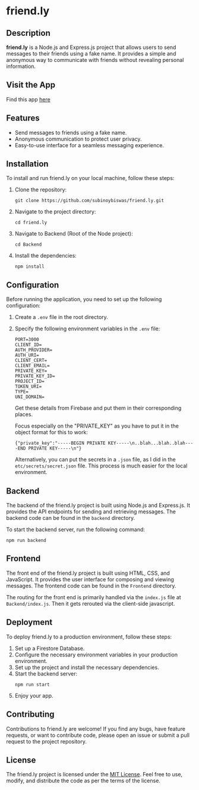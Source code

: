 # friend.ly

## Description
**friend.ly** is a Node.js and Express.js project that allows users to send messages to their friends using a fake name. It provides a simple and anonymous way to communicate with friends without revealing personal information.

## Visit the App
Find this app [here](https://friendly-2gdr.onrender.com)
## Features
- Send messages to friends using a fake name.
- Anonymous communication to protect user privacy.
- Easy-to-use interface for a seamless messaging experience.

## Installation
To install and run friend.ly on your local machine, follow these steps:

1. Clone the repository:
   ```
   git clone https://github.com/subinoybiswas/friend.ly.git
   ```
2. Navigate to the project directory:
   ```
   cd friend.ly
   ```
3. Navigate to Backend (Root of the Node project):
   ```
   cd Backend
   ```
4. Install the dependencies:
   ```
   npm install
   ```

## Configuration
Before running the application, you need to set up the following configuration:

1. Create a `.env` file in the root directory.
2. Specify the following environment variables in the `.env` file:
   ```
   PORT=3000
   CLIENT_ID=
   AUTH_PROVIDER=
   AUTH_URI=
   CLIENT_CERT=
   CLIENT_EMAIL=
   PRIVATE_KEY=
   PRIVATE_KEY_ID=
   PROJECT_ID=
   TOKEN_URI=
   TYPE=
   UNI_DOMAIN=
   ```
   Get these details from Firebase and put them in their corresponding places.

   Focus especially on the "PRIVATE_KEY" as you have to put it in the object format for this to work:
   ```
   {"private_key":"-----BEGIN PRIVATE KEY-----\n..blah...blah..blah----END PRIVATE KEY-----\n"}
   ```
   Alternatively, you can put the secrets in a `.json` file, as I did in the `etc/secrets/secret.json` file. This process is much easier for the local environment.

## Backend
The backend of the friend.ly project is built using Node.js and Express.js. It provides the API endpoints for sending and retrieving messages. The backend code can be found in the `backend` directory.

To start the backend server, run the following command:
```
npm run backend
```

## Frontend
The front end of the friend.ly project is built using HTML, CSS, and JavaScript. It provides the user interface for composing and viewing messages. The frontend code can be found in the `Frontend` directory.

The routing for the front end is primarily handled via the `index.js` file at `Backend/index.js`. Then it gets rerouted via the client-side javascript.

## Deployment
To deploy friend.ly to a production environment, follow these steps:

1. Set up a Firestore Database.
2. Configure the necessary environment variables in your production environment.
3. Set up the project and install the necessary dependencies.
4. Start the backend server:
   ```
   npm run start
   ```
5. Enjoy your app.
## Contributing
Contributions to friend.ly are welcome! If you find any bugs, have feature requests, or want to contribute code, please open an issue or submit a pull request to the project repository.

## License
The friend.ly project is licensed under the [MIT License](https://opensource.org/licenses/MIT). Feel free to use, modify, and distribute the code as per the terms of the license.
